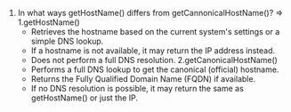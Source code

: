 1. In what ways getHostName() differs from getCannonicalHostName()?
=> 1.getHostName()
    * Retrieves the hostname based on the current system's settings or a simple DNS lookup.
    * If a hostname is not available, it may return the IP address instead.
    * Does not perform a full DNS resolution.
   2.getCanonicalHostName()
    * Performs a full DNS lookup to get the canonical (official) hostname.
    * Returns the Fully Qualified Domain Name (FQDN) if available.
    * If no DNS resolution is possible, it may return the same as getHostName() or just the IP.
